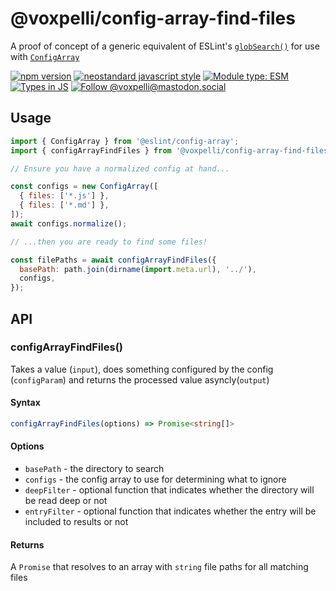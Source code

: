 # @voxpelli/config-array-find-files

A proof of concept of a generic equivalent of ESLint's [`globSearch()`](https://github.com/eslint/eslint/blob/d2d06f7a70d9b96b125ecf2de8951bea549db4da/lib/eslint/eslint-helpers.js#L217-L382) for use with [`ConfigArray`](https://www.npmjs.com/package/@eslint/config-array)

<!--[![npm downloads](https://img.shields.io/npm/dm/@voxpelli/config-array-find-files.svg?style=flat)](https://www.npmjs.com/package/@voxpelli/config-array-find-files)-->
[![npm version](https://img.shields.io/npm/v/@voxpelli/config-array-find-files.svg?style=flat)](https://www.npmjs.com/package/@voxpelli/config-array-find-files)
[![neostandard javascript style](https://img.shields.io/badge/code_style-neostandard-7fffff?style=flat&labelColor=ff80ff)](https://github.com/neostandard/neostandard)
[![Module type: ESM](https://img.shields.io/badge/module%20type-esm-brightgreen)](https://github.com/voxpelli/badges-cjs-esm)
[![Types in JS](https://img.shields.io/badge/types_in_js-yes-brightgreen)](https://github.com/voxpelli/types-in-js)
[![Follow @voxpelli@mastodon.social](https://img.shields.io/mastodon/follow/109247025527949675?domain=https%3A%2F%2Fmastodon.social&style=social)](https://mastodon.social/@voxpelli)

## Usage

```javascript
import { ConfigArray } from '@eslint/config-array';
import { configArrayFindFiles } from '@voxpelli/config-array-find-files';

// Ensure you have a normalized config at hand...

const configs = new ConfigArray([
  { files: ['*.js'] },
  { files: ['*.md'] },
]);
await configs.normalize();

// ...then you are ready to find some files!

const filePaths = await configArrayFindFiles({
  basePath: path.join(dirname(import.meta.url), '../'),
  configs,
});
```

## API

### configArrayFindFiles()

Takes a value (`input`), does something configured by the config (`configParam`) and returns the processed value asyncly(`output`)

#### Syntax

```ts
configArrayFindFiles(options) => Promise<string[]>
```

#### Options

* `basePath` - the directory to search
* `configs` - the config array to use for determining what to ignore
* `deepFilter` - optional function that indicates whether the directory will be read deep or not
* `entryFilter` - optional function that indicates whether the entry will be included to results or not

#### Returns

A `Promise` that resolves to an array with `string` file paths for all matching files


